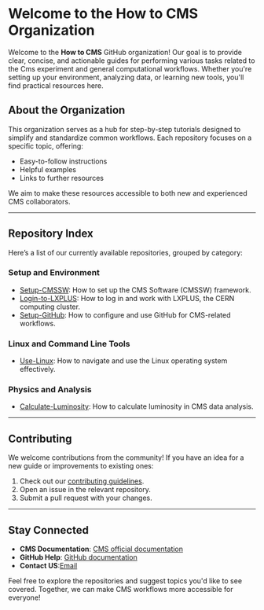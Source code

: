 # Welcome to the How to CMS Organization

Welcome to the **How to CMS** GitHub organization! Our goal is to provide clear, concise, and actionable guides for performing various tasks related to the Cms experiment and general computational workflows. Whether you're setting up your environment, analyzing data, or learning new tools, you'll find practical resources here.

## About the Organization
This organization serves as a hub for step-by-step tutorials designed to simplify and standardize common workflows. Each repository focuses on a specific topic, offering:

- Easy-to-follow instructions
- Helpful examples
- Links to further resources

We aim to make these resources accessible to both new and experienced CMS collaborators.

---

## Repository Index
Here’s a list of our currently available repositories, grouped by category:

### **Setup and Environment**
- [Setup-CMSSW](https://github.com/How-to-CMS/Setup-CMSSW): How to set up the CMS Software (CMSSW) framework.
- [Login-to-LXPLUS](https://github.com/How-to-CMS/Login-to-LXPLUS): How to log in and work with LXPLUS, the CERN computing cluster.
- [Setup-GitHub](https://github.com/How-to-CMS/Setup-GitHub): How to configure and use GitHub for CMS-related workflows.

### **Linux and Command Line Tools**
- [Use-Linux](https://github.com/How-to-CMS/Use-Linux): How to navigate and use the Linux operating system effectively.

### **Physics and Analysis**
- [Calculate-Luminosity](https://github.com/How-to-CMS/Calculate-Luminosity): How to calculate luminosity in CMS data analysis.

---

## Contributing
We welcome contributions from the community! If you have an idea for a new guide or improvements to existing ones:

1. Check out our [contributing guidelines](#).
2. Open an issue in the relevant repository.
3. Submit a pull request with your changes.

---

## Stay Connected
- **CMS Documentation**: [CMS official documentation](https://cms.cern)
- **GitHub Help**: [GitHub documentation](https://docs.github.com/)
- **Contact US**:[Email ](mailto:nikolaos.plastiras@cern.ch)

Feel free to explore the repositories and suggest topics you'd like to see covered. Together, we can make CMS workflows more accessible for everyone!
